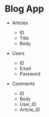 # Blog App

- Articles
  - ID
  - Title
  - Body

- Users
  - ID
  - Email
  - Password

- Comments
  - ID
  - Body
  - User_ID
  - Article_ID